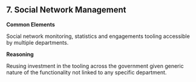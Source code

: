 ## 7. Social Network Management

**Common Elements**

Social network monitoring,
statistics and engagements
tooling accessible by multiple departments.

**Reasoning**

Reusing investment in the tooling across the government given generic nature of the functionality not linked
to any specific department.
